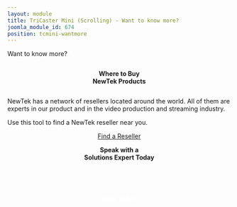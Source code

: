 ```yaml
---
layout: module
title: TriCaster Mini (Scrolling) - Want to know more?
joomla_module_id: 674
position: tcmini-wantmore
---
```

<style scoped="scoped" type="text/css">
	<!-- .mktoAsterix {
		display: none!important;
	}
	.mktoGutter {
		width: inherit!important;
	}
	.mktoLabel {
		width: 110px!important;
	}
	.mktoForm .mktoButtonWrap.mktoRound .mktoButton {
		padding-right: 2.7em!important;
		padding-left: 2.7em!important;
		margin-left: -18%;
		margin-bottom:2em;
	}
	-->
</style>
<div class="row frame-tittle">
	<div class="col-md-12">
		<p class="section-title">Want to know more?</p>
	</div>
</div>
<div class="row">
	<!-- system -->
	<div class="col-md-4 left-align wow fadeInLeft animated" data-wow-offset="10" data-wow-duration="1.5s">
		<div class="phone-image"><img src="{{"images/pro-line/TriCaster-Mini/tc-mini/doctor-shot.png" | cdn }}" class="img-responsive" alt="" />
		</div>
	</div>
	<!-- /END -->
	<!-- reseller -->
	<div class="col-md-4 wow fadeInRight animated" data-wow-offset="10" data-wow-duration="1.5s">
		<div class="mini-block white">
			<div align="center">
				<p><strong>Where to Buy<br />NewTek Products</strong>
				</p>
				<div class="mini-block-wrapper">
					<div class="phone-image"><img src="{{"images/pro-line/TriCaster-Mini/tc-mini/tc-mini-world-map.jpg" | cdn }}" class="img-responsive" alt="" />
					</div>
					<p style="text-align: left;">NewTek has a network of resellers located around the world. All of them are experts in our product and in the video production and streaming industry.</p>
					<p style="text-align: left;">Use this tool to find a NewTek reseller near you.</p>
					<!-- BUTTON -->
					<div class="buttons main-cta"><a href="/where-to-buy/reseller-locator.html" class="btn btn-default btn-lg standard-button">Find a Reseller</a>
					</div>
					<!-- /END BUTTONS -->
				</div>
			</div>
		</div>
	</div>
	<!-- /END -->
	<!-- marketo -->
	<div class="col-md-4 wow fadeInRight animated" data-wow-offset="10" data-wow-duration="1.5s">
		<div class="mini-block orange" style="position: relative; z-index: 100;">
			<div align="center">
				<p><strong>Speak with a <br /> Solutions Expert Today</strong>
				</p>
				<div class="mini-block-wrapper">
					<!--{source}<span style="font-family: courier new, courier, monospace;"><br /><span>&lt;</span>?php<br /><img src="/media/sourcerer/images/tab.png" | cdn }}" alt="&nbsp;&nbsp;&nbsp;&nbsp;" />echo '<span>&lt;</span>iframe src="http://pages.newtek.com/TriCaster-Mini-Learn-More-Form.html?referrer=' . $_GET['referrer'] . '" height="310" width="300px;" allowfullscreen="allowfullscreen" scrolling="no" frameborder="no" style="position: relative; z-index: 100;"<span>&gt;</span><span>&lt;</span>/iframe<span>&gt;</span>';<br /><img src="/media/sourcerer/images/tab.png" | cdn }}" alt="&nbsp;&nbsp;&nbsp;&nbsp;" /><br />?<span>&gt;</span><br /> </span>{/source}-->
					<script src="//app-abq.marketo.com/js/forms2/js/forms2.min.js" type="text/javascript"></script>
					<form id="mktoForm_2451"></form>
					<script type="text/javascript">
						MktoForms2.loadForm("//app-abq.marketo.com", "900-QVC-131", 2451);
					</script>
					<!--<div class="cf_widgetLoader cf_w_083e9ac433934bfb9e54ccd19808c717">&nbsp;</div>--></div>
			</div>
		</div>
	</div>
	<!-- /END -->
</div>
<!-- /END ROW -->
<div class="row">
	<!-- scroll for more -->
	<div class="col-md-12">
		<div style="padding-top: 30px;" align="center">
			<div class="white-line">&nbsp;</div>
			<p class="small-caps"><a href="#tricaster-mini-home" class="myScroll" style="color: #fff;"> back to top<br /> <i class="arrow_carrot-2up_alt2"></i> </a>
			</p>
		</div>
	</div>
</div>
<!-- /END ROW -->
